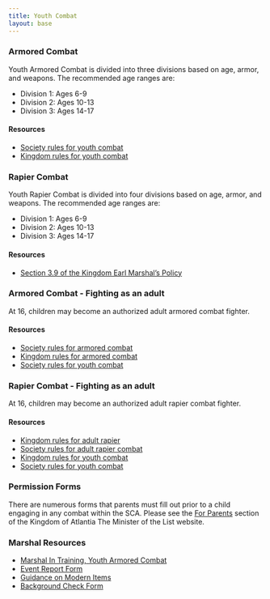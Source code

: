 ```yaml
---
title: Youth Combat
layout: base
---
```



<div class="row" markdown="1">
<div class="col-sm-6" markdown="1">

### Armored Combat
Youth Armored Combat is divided into three divisions based on age, armor, and weapons.  The recommended age ranges are:
* Division 1: Ages 6-9
* Division 2: Ages 10-13
* Division 3: Ages 14-17

#### Resources
* [Society rules for youth combat](http://www.sca.org/officers/marshal/youthcombat/docs/SocietyYCRules.pdf)
* [Kingdom rules for youth combat](http://atlantia.sca.org/offices/seneschal/clerk-of-law/policy/marshal?faqitem=Herald7)

</div>
<div class="col-sm-6" markdown="1">

### Rapier Combat
Youth Rapier Combat is divided into four divisions based on age, armor, and weapons. The recommended age ranges are:

* Division 1: Ages 6-9
* Division 2: Ages 10-13
* Division 3: Ages 14-17

#### Resources
* [Section 3.9 of the Kingdom Earl Marshal’s Policy](/paperwork/)


</div>
</div>
<div class="row" markdown="1">
<div class="col-sm-6" markdown="1">

### Armored Combat - Fighting as an adult
At 16, children may become an authorized adult armored combat fighter.

#### Resources
* [Society rules for armored combat](http://www.sca.org/officers/marshal/docs/marshal_handbook.pdf)
* [Kingdom rules for armored combat](http://atlantia.sca.org/offices/seneschal/clerk-of-law/policy/marshal)
* [Society rules for youth combat](http://www.sca.org/officers/marshal/youthcombat/docs/SocietyYCRules.pdf)

</div>
<div class="col-sm-6" markdown="1">

### Rapier Combat - Fighting as an adult
At 16, children may become an authorized adult rapier combat fighter.

#### Resources
* [Kingdom rules for adult rapier](http://atlantia.sca.org/offices/seneschal/clerk-of-law/policy/marshal?faqitem=Herald10)
* [Society rules for adult rapier combat](http://www.sca.org/officers/marshal/docs/rapier/rapier_handbook.pdf)
* [Kingdom rules for youth combat](http://atlantia.sca.org/offices/seneschal/clerk-of-law/policy/marshal?faqitem=Herald7)
* [Society rules for youth combat](http://www.sca.org/officers/marshal/youthcombat/docs/SocietyYCRules.pdf)

</div>
</div>
<div class="row" markdown="1">
<div class="col-sm-6" markdown="1">

### Permission Forms
There are numerous forms that parents must fill out prior to a child engaging in any combat within the SCA.  Please see the [For Parents](http://mol.atlantia.sca.org/ForParents/index.html) section of the Kingdom of Atlantia The Minister of the List website.

</div>
<div class="col-sm-6" markdown="1">

### Marshal Resources

* [Marshal In Training, Youth Armored Combat](/documents/forms/mit.docx)
* [Event Report Form](https://warrant.atlantia.sca.org/reports/new/1)
* [Guidance on Modern Items](/procedures/modern)
* [Background Check Form](https://www.sca.org/resources/document-library/backgroundcheckauthformfillable/)

</div>
</div>
